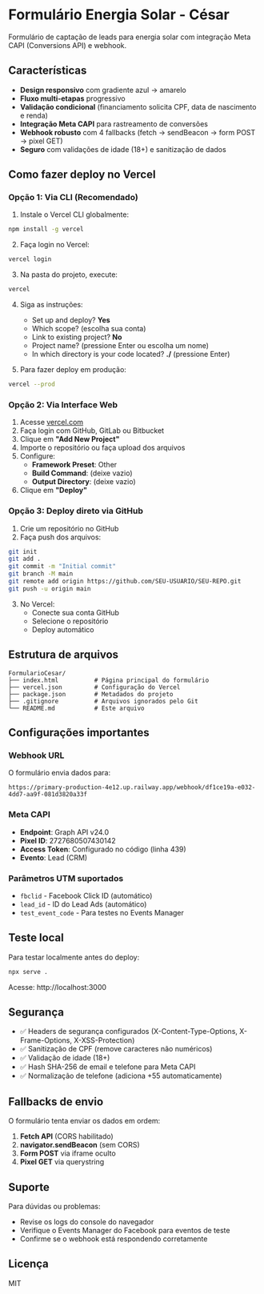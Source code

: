 # Formulário Energia Solar - César

Formulário de captação de leads para energia solar com integração Meta CAPI (Conversions API) e webhook.

## Características

- **Design responsivo** com gradiente azul → amarelo
- **Fluxo multi-etapas** progressivo
- **Validação condicional** (financiamento solicita CPF, data de nascimento e renda)
- **Integração Meta CAPI** para rastreamento de conversões
- **Webhook robusto** com 4 fallbacks (fetch → sendBeacon → form POST → pixel GET)
- **Seguro** com validações de idade (18+) e sanitização de dados

## Como fazer deploy no Vercel

### Opção 1: Via CLI (Recomendado)

1. Instale o Vercel CLI globalmente:
```bash
npm install -g vercel
```

2. Faça login no Vercel:
```bash
vercel login
```

3. Na pasta do projeto, execute:
```bash
vercel
```

4. Siga as instruções:
   - Set up and deploy? **Yes**
   - Which scope? (escolha sua conta)
   - Link to existing project? **No**
   - Project name? (pressione Enter ou escolha um nome)
   - In which directory is your code located? **./** (pressione Enter)

5. Para fazer deploy em produção:
```bash
vercel --prod
```

### Opção 2: Via Interface Web

1. Acesse [vercel.com](https://vercel.com)
2. Faça login com GitHub, GitLab ou Bitbucket
3. Clique em **"Add New Project"**
4. Importe o repositório ou faça upload dos arquivos
5. Configure:
   - **Framework Preset**: Other
   - **Build Command**: (deixe vazio)
   - **Output Directory**: (deixe vazio)
6. Clique em **"Deploy"**

### Opção 3: Deploy direto via GitHub

1. Crie um repositório no GitHub
2. Faça push dos arquivos:
```bash
git init
git add .
git commit -m "Initial commit"
git branch -M main
git remote add origin https://github.com/SEU-USUARIO/SEU-REPO.git
git push -u origin main
```

3. No Vercel:
   - Conecte sua conta GitHub
   - Selecione o repositório
   - Deploy automático

## Estrutura de arquivos

```
FormularioCesar/
├── index.html          # Página principal do formulário
├── vercel.json         # Configuração do Vercel
├── package.json        # Metadados do projeto
├── .gitignore          # Arquivos ignorados pelo Git
└── README.md           # Este arquivo
```

## Configurações importantes

### Webhook URL
O formulário envia dados para:
```
https://primary-production-4e12.up.railway.app/webhook/df1ce19a-e032-4dd7-aa9f-081d3820a33f
```

### Meta CAPI
- **Endpoint**: Graph API v24.0
- **Pixel ID**: 2727680507430142
- **Access Token**: Configurado no código (linha 439)
- **Evento**: Lead (CRM)

### Parâmetros UTM suportados
- `fbclid` - Facebook Click ID (automático)
- `lead_id` - ID do Lead Ads (automático)
- `test_event_code` - Para testes no Events Manager

## Teste local

Para testar localmente antes do deploy:

```bash
npx serve .
```

Acesse: http://localhost:3000

## Segurança

- ✅ Headers de segurança configurados (X-Content-Type-Options, X-Frame-Options, X-XSS-Protection)
- ✅ Sanitização de CPF (remove caracteres não numéricos)
- ✅ Validação de idade (18+)
- ✅ Hash SHA-256 de email e telefone para Meta CAPI
- ✅ Normalização de telefone (adiciona +55 automaticamente)

## Fallbacks de envio

O formulário tenta enviar os dados em ordem:

1. **Fetch API** (CORS habilitado)
2. **navigator.sendBeacon** (sem CORS)
3. **Form POST** via iframe oculto
4. **Pixel GET** via querystring

## Suporte

Para dúvidas ou problemas:
- Revise os logs do console do navegador
- Verifique o Events Manager do Facebook para eventos de teste
- Confirme se o webhook está respondendo corretamente

## Licença

MIT
